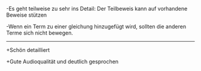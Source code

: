 -Es geht teilweise zu sehr ins Detail: Der Teilbeweis kann auf vorhandene Beweise stützen

-Wenn ein Term zu einer gleichung hinzugefügt wird, sollten die anderen Terme sich nicht bewegen.

---

+Schön detailliert

+Gute Audioqualität und deutlich gesprochen